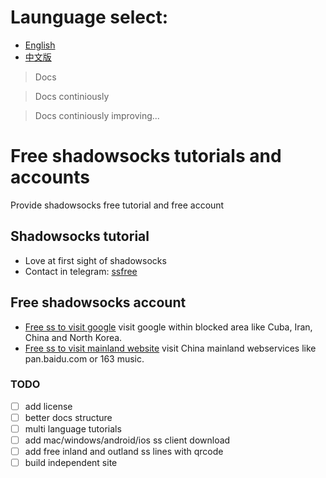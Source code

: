 # Launguage select: 
- [English](https://github.com/itrump/ssfree "English version")
- [中文版](./cn/README.md "中文版")

> Docs 

> Docs continiously 

> Docs continiously improving...

# Free shadowsocks tutorials and accounts
Provide shadowsocks free tutorial and free account

## Shadowsocks tutorial
- Love at first sight of shadowsocks
- Contact in telegram: [ssfree](https://t.me/joinchat/Git7-Q7OsELmCVq7u2qnNw)

## Free shadowsocks account
- [Free ss to visit google](./en/free_ss_site.md "free ss server account to visit google") visit google within blocked area like Cuba, Iran, China and North Korea.
- [Free ss to visit mainland website](./en/ss_to_visit_mainland_website.md "free ss server account to visit 163 music") visit China mainland webservices like pan.baidu.com or 163 music.

### TODO
- [ ] add license
- [ ] better docs structure
- [ ] multi language tutorials
- [ ] add mac/windows/android/ios ss client download
- [ ] add free inland and outland ss lines with qrcode
- [ ] build independent site
